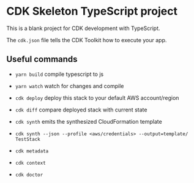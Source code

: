 # CDK Skeleton TypeScript project
This is a blank project for CDK development with TypeScript.

The `cdk.json` file tells the CDK Toolkit how to execute your app.

## Useful commands
* `yarn build`    compile typescript to js
* `yarn watch`    watch for changes and compile

* `cdk deploy`    deploy this stack to your default AWS account/region
* `cdk diff`      compare deployed stack with current state
* `cdk synth`     emits the synthesized CloudFormation template

* `cdk synth --json --profile <aws/credentials> --output=template/ TestStack`
* `cdk metadata`
* `cdk context`
* `cdk doctor`